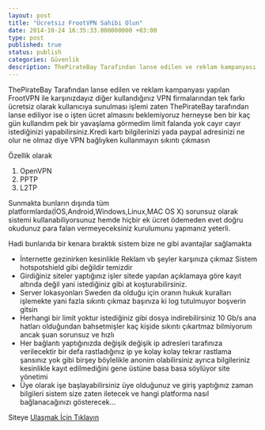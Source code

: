 ```yaml
---
layout: post
title: "Ücretsiz FrootVPN Sahibi Olun"
date: 2014-10-24 16:35:33.000000000 +03:00
type: post
published: true
status: publish
categories: Güvenlik
description: ThePirateBay Tarafından lanse edilen ve reklam kampanyası yapılan FrootVPN ile karşınızdayız diğer kullandığınız VPN firmalarından tek farkı
---
```


ThePirateBay Tarafından lanse edilen ve reklam kampanyası yapılan FrootVPN ile karşınızdayız diğer kullandığınız VPN firmalarından tek farkı ücretsiz olarak kullanıcıya sunulması işlemi zaten ThePirateBay tarafından lanse ediliyor ise o işten ücret almasını beklemiyoruz herneyse ben bir kaç gün kullandım pek bir yavaşlama görmedim limit falanda yok cayır cayır istediğinizi yapabilirsiniz.Kredi kartı bilgilerinizi yada paypal adresinizi ne olur ne olmaz diye VPN bağlıyken kullanmayın sıkıntı çıkmasın

Özellik olarak

1. OpenVPN
2. PPTP
3. L2TP

Sunmakta bunların dışında tüm platformlarda(İOS,Android,Windows,Linux,MAC OS X) sorunsuz olarak sistemi kullanabiliyorsunuz hemde hiçbir ek ücret ödemeden evet doğru okudunuz para falan vermeyeceksiniz kurulumunu yapmanız yeterli.

Hadi bunlarıda bir kenara bıraktık sistem bize ne gibi avantajlar sağlamakta

- İnternette gezinirken kesinlikle Reklam vb şeyler karşınıza çıkmaz Sistem hotspotshield gibi değildir temizdir
- Girdiğiniz siteler yaptığınız işler sitede yapılan açıklamaya göre kayıt altında değil yani istediğiniz gibi at koşturabilirsiniz.
- Server lokasyonları Sweden da olduğu için oranın hukuk kuralları işlemekte yani fazla sıkıntı çıkmaz başınıza ki log tutulmuyor boşverin gitsin
- Herhangi bir limit yoktur istediğiniz gibi dosya indirebilirsiniz 10 Gb/s ana hatları olduğundan bahsetmişler kaç kişide sıkıntı çıkartmaz bilmiyorum ancak şuan sorunsuz ve hızlı
- Her bağlantı yaptığınızda değişik değişik ip adresleri tarafınıza verilecektir bir defa rastladığınız ip ye kolay kolay tekrar rastlama şansınız yok gibi birşey böylelikle anonim olabilirsiniz ayrıca bilgileriniz kesinlikle kayıt edilmediğini gene üstüne basa basa söylüyor site yönetimi
- Üye olarak işe başlayabilirsiniz üye olduğunuz ve giriş yaptığınız zaman bilgileri sistem size zaten iletecek ve hangi platforma nasıl bağlanacağınızı gösterecek...

Siteye [Ulaşmak İçin Tıklayın](https://www.frootvpn.com/)
